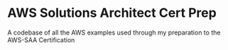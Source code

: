 # AWS Solutions Architect Cert Prep

A codebase of all the AWS examples used through my preparation to the AWS-SAA Certification